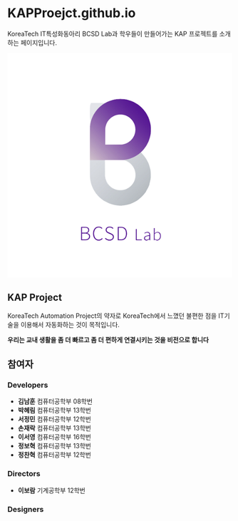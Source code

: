 # KAPProejct.github.io

KoreaTech IT특성화동아리 BCSD Lab과 학우들이 만들어가는 KAP 프로젝트를 소개하는 페이지입니다.

![](./img/ic_logo_bcsd.png)

## KAP Project

KoreaTech Automation Project의 약자로 KoreaTech에서 느꼈던 불편한 점을 IT기술을 이용해서 자동화하는 것이 목적입니다.

__우리는 교내 생활을 좀 더 빠르고 좀 더 편하게 연결시키는 것을 비전으로 합니다__

## 참여자
### Developers
* **김남훈** 컴퓨터공학부 08학번
* **박혜림** 컴퓨터공학부 13학번
* **서정민** 컴퓨터공학부 12학번
* **손재락** 컴퓨터공학부 13학번
* **이서영** 컴퓨터공학부 16학번
* **정보혁** 컴퓨터공학부 13학번
* **정찬혁** 컴퓨터공학부 12학번



### Directors
* **이보람** 기계공학부 12학번

### Designers
